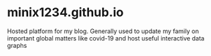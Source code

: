 # minix1234.github.io

Hosted platform for my blog.  Generally used to update my family on important global matters like covid-19 and host useful interactive data graphs
